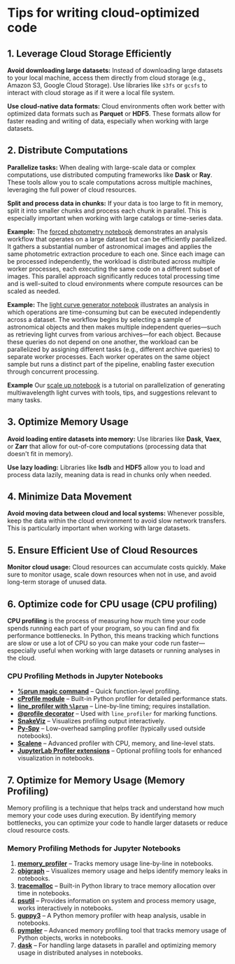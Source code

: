 # Tips for writing cloud-optimized code

## 1. Leverage Cloud Storage Efficiently

**Avoid downloading large datasets:** Instead of downloading large datasets to your local machine, access them directly from cloud storage (e.g., Amazon S3, Google Cloud Storage). Use libraries like `s3fs` or `gcsfs` to interact with cloud storage as if it were a local file system.

**Use cloud-native data formats:** Cloud environments often work better with optimized data formats such as **Parquet** or **HDF5**. These formats allow for faster reading and writing of data, especially when working with large datasets.



## 2. Distribute Computations

**Parallelize tasks:** When dealing with large-scale data or complex computations, use distributed computing frameworks like **Dask** or **Ray**. These tools allow you to scale computations across multiple machines, leveraging the full power of cloud resources.

**Split and process data in chunks:** If your data is too large to fit in memory, split it into smaller chunks and process each chunk in parallel. This is especially important when working with large catalogs or time-series data.

**Example:** The [forced photometry notebook](https://nasa-fornax.github.io/fornax-demo-notebooks/forced_photometry/multiband_photometry.html) demonstrates an analysis workflow that operates on a large dataset but can be efficiently parallelized. It gathers a substantial number of astronomical images and applies the same photometric extraction procedure to each one. Since each image can be processed independently, the workload is distributed across multiple worker processes, each executing the same code on a different subset of images. This parallel approach significantly reduces total processing time and is well-suited to cloud environments where compute resources can be scaled as needed.

**Example:** The [light curve generator notebook](https://nasa-fornax.github.io/fornax-demo-notebooks/light_curves/light_curve_generator.html) illustrates an analysis in which operations are time-consuming but can be executed independently across a dataset. The workflow begins by selecting a sample of astronomical objects and then makes multiple independent queries—such as retrieving light curves from various archives—for each object. Because these queries do not depend on one another, the workload can be parallelized by assigning different tasks (e.g., different archive queries) to separate worker processes. Each worker operates on the same object sample but runs a distinct part of the pipeline, enabling faster execution through concurrent processing.

**Example** Our [scale up notebook](https://nasa-fornax.github.io/fornax-demo-notebooks/light_curves/scale_up.html) is a tutorial on parallelization of generating multiwavelength light curves with tools, tips, and suggestions relevant to many tasks.

## 3. Optimize Memory Usage

**Avoid loading entire datasets into memory:** Use libraries like **Dask**, **Vaex**, or **Zarr** that allow for out-of-core computations (processing data that doesn't fit in memory).

**Use lazy loading:** Libraries like **lsdb** and **HDF5** allow you to load and process data lazily, meaning data is read in chunks only when needed.

## 4. Minimize Data Movement

**Avoid moving data between cloud and local systems:** Whenever possible, keep the data within the cloud environment to avoid slow network transfers. This is particularly important when working with large datasets.

## 5. Ensure Efficient Use of Cloud Resources

**Monitor cloud usage:** Cloud resources can accumulate costs quickly. Make sure to monitor usage, scale down resources when not in use, and avoid long-term storage of unused data.

## 6. Optimize code for CPU usage (CPU profiling)

**CPU profiling** is the process of measuring how much time your code spends running each part of your program, so you can find and fix performance bottlenecks. In Python, this means tracking which functions are slow or use a lot of CPU so you can make your code run faster—especially useful when working with large datasets or running analyses in the cloud.

### CPU Profiling Methods in Jupyter Notebooks

- **[%prun magic command](https://ipython.readthedocs.io/en/stable/interactive/magics.html#magic-prun)** – Quick function-level profiling.
- **[cProfile module](https://docs.python.org/3/library/profile.html)** – Built-in Python profiler for detailed performance stats.
- **[line_profiler with `%lprun`](https://github.com/pyutils/line_profiler)** – Line-by-line timing; requires installation.
- **[@profile decorator](https://github.com/pyutils/line_profiler#usage)** – Used with `line_profiler` for marking functions.
- **[SnakeViz](https://jiffyclub.github.io/snakeviz/)** – Visualizes profiling output interactively.
- **[Py-Spy](https://github.com/benfred/py-spy)** – Low-overhead sampling profiler (typically used outside notebooks).
- **[Scalene](https://github.com/plasma-umass/scalene)** – Advanced profiler with CPU, memory, and line-level stats.
- **[JupyterLab Profiler extensions](https://github.com/jupyterlab-contrib/jupyterlab-profiling)** – Optional profiling tools for enhanced visualization in notebooks.

## 7. Optimize for Memory Usage (Memory Profiling)

Memory profiling is a technique that helps track and understand how much memory your code uses during execution. By identifying memory bottlenecks, you can optimize your code to handle larger datasets or reduce cloud resource costs.

### **Memory Profiling Methods for Jupyter Notebooks**

1. **[memory_profiler](https://pypi.org/project/memory-profiler/)** – Tracks memory usage line-by-line in notebooks.
2. **[objgraph](https://mg.pov.lt/objgraph/)** – Visualizes memory usage and helps identify memory leaks in notebooks.
3. **[tracemalloc](https://docs.python.org/3/library/tracemalloc.html)** – Built-in Python library to trace memory allocation over time in notebooks.
4. **[psutil](https://psutil.readthedocs.io/en/latest/)** – Provides information on system and process memory usage, works interactively in notebooks.
5. **[guppy3](https://pypi.org/project/guppy3/)** – A Python memory profiler with heap analysis, usable in notebooks.
6. **[pympler](https://pympler.readthedocs.io/en/latest/)** – Advanced memory profiling tool that tracks memory usage of Python objects, works in notebooks.
7. **[dask](https://docs.dask.org/en/stable/)** – For handling large datasets in parallel and optimizing memory usage in distributed analyses in notebooks.
